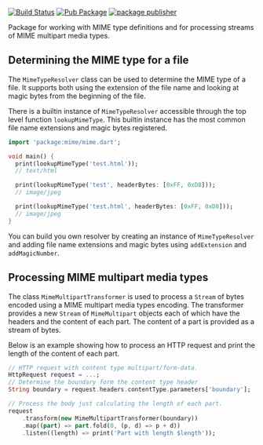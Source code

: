 [![Build Status](https://github.com/dart-lang/mime/workflows/Dart%20CI/badge.svg)](https://github.com/dart-lang/mime/actions?query=workflow%3A"Dart+CI"+branch%3Amaster)
[![Pub Package](https://img.shields.io/pub/v/mime.svg)](https://pub.dev/packages/mime)
[![package publisher](https://img.shields.io/pub/publisher/mime.svg)](https://pub.dev/packages/mime/publisher)

Package for working with MIME type definitions and for processing
streams of MIME multipart media types.

## Determining the MIME type for a file

The `MimeTypeResolver` class can be used to determine the MIME type of
a file. It supports both using the extension of the file name and
looking at magic bytes from the beginning of the file.

There is a builtin instance of `MimeTypeResolver` accessible through
the top level function `lookupMimeType`. This builtin instance has
the most common file name extensions and magic bytes registered.

```dart
import 'package:mime/mime.dart';

void main() {
  print(lookupMimeType('test.html'));
  // text/html

  print(lookupMimeType('test', headerBytes: [0xFF, 0xD8]));
  // image/jpeg

  print(lookupMimeType('test.html', headerBytes: [0xFF, 0xD8]));
  // image/jpeg
}
```

You can build you own resolver by creating an instance of
`MimeTypeResolver` and adding file name extensions and magic bytes
using `addExtension` and `addMagicNumber`.

## Processing MIME multipart media types

The class `MimeMultipartTransformer` is used to process a `Stream` of
bytes encoded using a MIME multipart media types encoding. The
transformer provides a new `Stream` of `MimeMultipart` objects each of
which have the headers and the content of each part. The content of a
part is provided as a stream of bytes.

Below is an example showing how to process an HTTP request and print
the length of the content of each part.

```dart
// HTTP request with content type multipart/form-data.
HttpRequest request = ...;
// Determine the boundary form the content type header
String boundary = request.headers.contentType.parameters['boundary'];

// Process the body just calculating the length of each part.
request
    .transform(new MimeMultipartTransformer(boundary))
    .map((part) => part.fold(0, (p, d) => p + d))
    .listen((length) => print('Part with length $length'));
```
